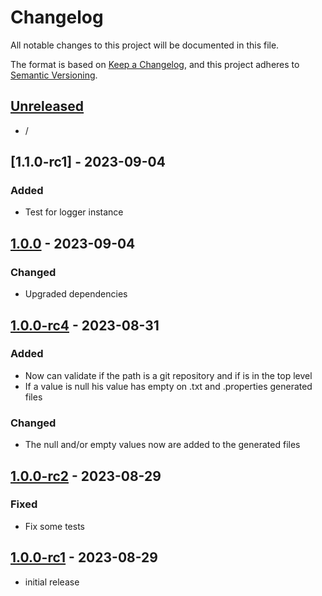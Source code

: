 # Changelog

All notable changes to this project will be documented in this file.

The format is based on [Keep a Changelog],
and this project adheres to [Semantic Versioning].

## [Unreleased]

- /

## [1.1.0-rc1] - 2023-09-04

### Added

- Test for logger instance


## [1.0.0] - 2023-09-04

### Changed

- Upgraded dependencies


## [1.0.0-rc4] - 2023-08-31

### Added

- Now can validate if the path is a git repository and if is in the top level
- If a value is null his value has empty on .txt and .properties generated files

### Changed

- The null and/or empty values now are added to the generated files

## [1.0.0-rc2] - 2023-08-29

### Fixed

- Fix some tests

## [1.0.0-rc1] - 2023-08-29

- initial release

<!-- Links -->
[keep a changelog]: https://keepachangelog.com/en/1.0.0/
[semantic versioning]: https://semver.org/spec/v2.0.0.html

<!-- Versions -->
[unreleased]: https://github.com/jsilverdev/config_props_extractor/compare/latest...HEAD
[1.0.0]: https://github.com/jsilverdev/config_props_extractor/compare/e31f2c8cdf0cde3b42d38d78cef492b8e3bba99a...v1.0.0
[1.0.0-rc4]: https://github.com/jsilverdev/config_props_extractor/compare/a42c67bb7a3e4de6db647d2bd9eb374c264dcc54...v1.0.0-rc4
[1.0.0-rc2]: https://github.com/jsilverdev/config_props_extractor/compare/b73a358adaba2b88f262b1e21cb597151a36a96e...v1.0.0-rc2
[1.0.0-rc1]: https://github.com/jsilverdev/config_props_extractor/releases/tag/v1.0.0-rc1